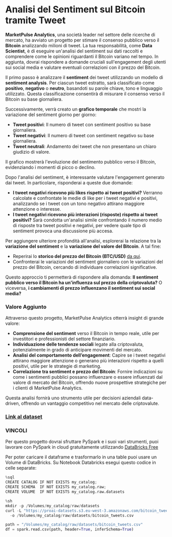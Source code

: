 #  Analisi del Sentiment sul Bitcoin tramite Tweet

**MarketPulse Analytics**, una società leader nel settore delle ricerche di mercato, ha avviato un progetto per stimare il consenso pubblico verso il **Bitcoin** analizzando milioni di tweet. La tua responsabilità, come **Data Scientist**, è di eseguire un'analisi del sentiment sui dati raccolti e comprendere come le opinioni riguardanti il Bitcoin variano nel tempo. In aggiunta, dovrai rispondere a domande cruciali sull'engagement degli utenti sui social media e valutare eventuali correlazioni con il prezzo del Bitcoin.

Il primo passo è analizzare il **sentiment** dei tweet utilizzando un modello di **sentiment analysis**. Per ciascun tweet estratto, sarà classificato come **positivo**, **negativo** o **neutro**, basandoti su parole chiave, tono e linguaggio utilizzato. Questa classificazione consentirà di misurare il consenso verso il Bitcoin su base giornaliera.

Successivamente, verrà creato un **grafico temporale** che mostri la variazione del sentiment giorno per giorno:
- **Tweet positivi**: Il numero di tweet con sentiment positivo su base giornaliera.
- **Tweet negativi**: Il numero di tweet con sentiment negativo su base giornaliera.
- **Tweet neutrali**: Andamento dei tweet che non presentano un chiaro giudizio di valore.

Il grafico mostrerà l'evoluzione del sentimento pubblico verso il Bitcoin, evidenziando i momenti di picco o declino.

Dopo l'analisi del sentiment, è interessante valutare l'engagement generato dai tweet. In particolare, risponderai a queste due domande:
- **I tweet negativi ricevono più likes rispetto ai tweet positivi?** Verranno calcolate e confrontate le medie di like per i tweet negativi e positivi, analizzando se i tweet con un tono negativo attirano maggiore attenzione o interesse.
- **I tweet negativi ricevono più interazioni (risposte) rispetto ai tweet positivi?** Sarà condotta un'analisi simile confrontando il numero medio di risposte tra tweet positivi e negativi, per vedere quale tipo di sentiment provoca una discussione più accesa.

Per aggiungere ulteriore profondità all'analisi, esplorerai la relazione tra la **variazione del sentiment** e la **variazione del valore del Bitcoin**. A tal fine:
- Reperirai lo **storico del prezzo del Bitcoin (BTC/USD)** [da qui](https://github.com/Profession-AI/progetti-big-data/blob/main/Analisi%20del%20consenso%20sul%20Bitcoin/BTC-USD.csv).
- Confronterai le variazioni del sentiment giornaliero con le variazioni del prezzo del Bitcoin, cercando di individuare correlazioni significative.

Questo approccio ti permetterà di rispondere alla domanda: **Il sentiment pubblico verso il Bitcoin ha un'influenza sul prezzo della criptovaluta?** O viceversa, **i cambiamenti di prezzo influenzano il sentiment sui social media?**

### Valore Aggiunto

Attraverso questo progetto, MarketPulse Analytics otterrà insight di grande valore:
- **Comprensione del sentiment** verso il Bitcoin in tempo reale, utile per investitori e professionisti del settore finanziario.
- **Individuazione delle tendenze sociali** legate alla criptovaluta, potenzialmente in grado di anticipare movimenti del mercato.
- **Analisi del comportamento dell’engagement**: Capire se i tweet negativi attirano maggiore attenzione o generano più interazioni rispetto a quelli positivi, utile per le strategie di marketing.
- **Correlazione tra sentiment e prezzo del Bitcoin**: Fornire indicazioni su come i sentimenti pubblici possano influenzare o essere influenzati dal valore di mercato del Bitcoin, offrendo nuove prospettive strategiche per i clienti di MarketPulse Analytics.

Questa analisi fornirà uno strumento utile per decisioni aziendali data-driven, offrendo un vantaggio competitivo nel mercato delle criptovalute.


### [Link al dataset](https://proai-datasets.s3.eu-west-3.amazonaws.com/bitcoin_tweets.csv)

### VINCOLI
Per questo progetto dovrai sfruttare PySpark e i suoi vari strumenti, puoi lavorare con PySpark in cloud gratuitamente utilizzando [DataBricks Free](https://www.databricks.com/learn/free-edition)

Per poter caricare il dataframe e trasformarlo in una table puoi usare un Volume di DataBricks.
Su Notebook Databricks esegui questo codice in celle separate:

```python
%sql
CREATE CATALOG IF NOT EXISTS my_catalog;
CREATE SCHEMA  IF NOT EXISTS my_catalog.raw;
CREATE VOLUME  IF NOT EXISTS my_catalog.raw.datasets
```

```python
%sh
mkdir -p /Volumes/my_catalog/raw/datasets
curl -L "https://proai-datasets.s3.eu-west-3.amazonaws.com/bitcoin_tweets.csv" \
  -o /Volumes/my_catalog/raw/datasets/bitcoin_tweets.csv
```

```python
path = "/Volumes/my_catalog/raw/datasets/bitcoin_tweets.csv"
df = spark.read.csv(path, header=True, inferSchema=True)
```

